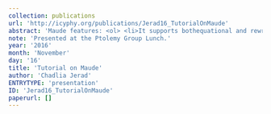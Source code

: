 ```yaml
---
collection: publications
url: 'http://icyphy.org/publications/Jerad16_TutorialOnMaude'
abstract: 'Maude features: <ol> <li>It supports bothequational and rewriting logic computation<li>Membership equational logic improvesorder-sorted algebra <li>Rewriting logic is alogic of concurrent change <li>It is a flexibleand general semantic framework for givingsemantics to a wide range of languages and modelsof concurrency <li>It is a logical framework,i.e., a metalogic in which many other logics canbe naturally represented and implemented<li>Rewriting logic is reflective <li>This makespossible many advanced metaprogramming andmetalanguage applications </ol>'
note: 'Presented at the Ptolemy Group Lunch.'
year: '2016'
month: 'November'
day: '16'
title: 'Tutorial on Maude'
author: 'Chadlia Jerad'
ENTRYTYPE: 'presentation'
ID: 'Jerad16_TutorialOnMaude'
paperurl: []
---
```

